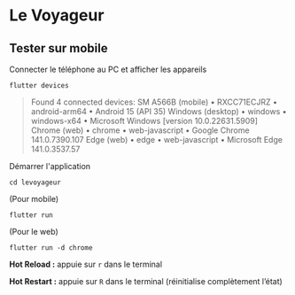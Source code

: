 # Le Voyageur

## Tester sur mobile

Connecter le téléphone au PC et afficher les appareils

`flutter devices`

> Found 4 connected devices:
>   SM A566B (mobile) • RXCC71ECJRZ • android-arm64  • Android 15 (API 35)
>   Windows (desktop) • windows     • windows-x64    • Microsoft Windows [version 10.0.22631.5909]
>   Chrome (web)      • chrome      • web-javascript • Google Chrome 141.0.7390.107
>   Edge (web)        • edge        • web-javascript • Microsoft Edge 141.0.3537.57

Démarrer l'application

`cd levoyageur`

(Pour mobile)

`flutter run`

(Pour le web)

`flutter run -d chrome`

**Hot Reload :** appuie sur `r` dans le terminal

**Hot Restart :** appuie sur `R` dans le terminal (réinitialise complètement l’état)